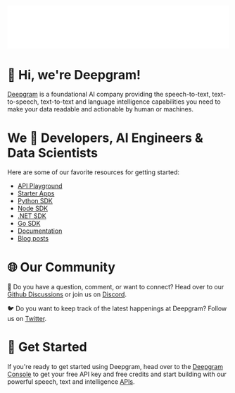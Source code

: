 ![Deepgram full logo: Deepgram](/profile/deepgram-wordmark-white.svg)

# 👋 Hi, we're Deepgram!

[Deepgram](https://deepgram.com/) is a foundational AI company providing the speech-to-text, text-to-speech, text-to-text and language intelligence capabilities you need to make your data readable and actionable by human or machines.

# We 🤍 Developers, AI Engineers & Data Scientists

Here are some of our favorite resources for getting started:
- [API Playground](https://playground.deepgram.com/)
- [Starter Apps](https://github.com/deepgram-starters)
- [Python SDK](https://github.com/deepgram/deepgram-python-sdk)
- [Node SDK](https://github.com/deepgram/deepgram-node-sdk)
- [.NET SDK](https://github.com/deepgram/deepgram-dotnet-sdk)
- [Go SDK](https://github.com/deepgram/deepgram-go-sdk)
- [Documentation](https://developers.deepgram.com/documentation/)
- [Blog posts](https://deepgram.com/learn)

 # 🌐 Our Community

💭 Do you have a question, comment, or want to connect? Head over to our [Github Discussions](https://github.com/orgs/deepgram/discussions) or join us on [Discord](https://discord.com/invite/xWRaCDBtW4).


🐦 Do you want to keep track of the latest happenings at Deepgram? Follow us on [Twitter](https://twitter.com/DeepgramAI).


# 🚀 Get Started

If you're ready to get started using Deepgram, head over to the [Deepgram Console](https://console.deepgram.com/signup) to get your free API key and free credits and start building with our powerful speech, text and intelligence [APIs](https://developers.deepgram.com/reference/).

